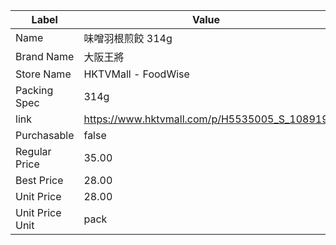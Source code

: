 | Label           | Value                                        |
| --------------- | -------------------------------------------- |
| Name            | 味噌羽根煎餃 314g                                  |
| Brand Name      | 大阪王將                                         |
| Store Name      | HKTVMall - FoodWise                          |
| Packing Spec    | 314g                                         |
| link            | https://www.hktvmall.com/p/H5535005_S_108919 |
| Purchasable     | false                                        |
| Regular Price   | 35.00                                        |
| Best Price      | 28.00                                        |
| Unit Price      | 28.00                                        |
| Unit Price Unit | pack                                         |
